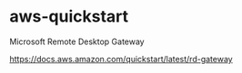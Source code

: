 aws-quickstart
==============

Microsoft Remote Desktop Gateway

https://docs.aws.amazon.com/quickstart/latest/rd-gateway